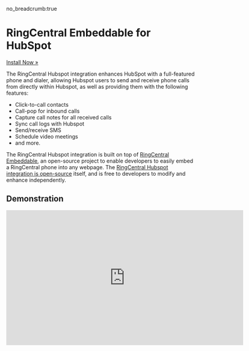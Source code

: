 no_breadcrumb:true

# RingCentral Embeddable for HubSpot


<a class="btn btn-primary" href="install/">Install Now &raquo;</a>

The RingCentral Hubspot integration enhances HubSpot with a full-featured phone and dialer, allowing Hubspot users to send and receive phone calls from directly within Hubspot, as well as providing them with the following features:

* Click-to-call contacts
* Call-pop for inbound calls
* Capture call notes for all received calls
* Sync call logs with Hubspot
* Send/receive SMS
* Schedule video meetings
* and more. 

The RingCentral Hubspot integration is built on top of [RingCentral Embeddable](https://developers.ringcentral.com/embeddable-voice.html), an open-source project to enable developers to easily embed a RingCentral phone into any webpage. The [RingCentral Hubspot integration is open-source](https://github.com/ringcentral/hubspot-embeddable-ringcentral-phone) itself, and is free to developers to modify and enhance independently. 

## Demonstration

<iframe src="https://www.youtube.com/embed/OpXYHIGISaI?modestbranding=1&rel=0&theme=light" width="630" height="360" frameborder="0" allow="accelerometer; autoplay; encrypted-media; gyroscope; picture-in-picture" allowfullscreen></iframe>


